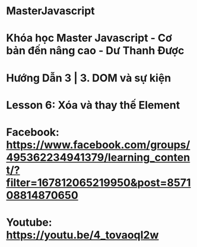 # MasterJavascript
# Khóa học Master Javascript - Cơ bản đến nâng cao - Dư Thanh Được

# Hướng Dẫn 3 | 3. DOM và sự kiện

  # Lesson 6: Xóa và thay thế Element
  # Facebook: https://www.facebook.com/groups/495362234941379/learning_content/?filter=167812065219950&post=857108814870650
  # Youtube: https://youtu.be/4_tovaoqI2w